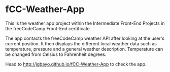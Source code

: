 # fCC-Weather-App
This is the weather app project within the Intermediate Front-End Projects in the freeCodeCamp Front-End certificate

The app contacts the freeCodeCamp weather API after looking at the user's current position. It then displays the different local weather data such as temperature, pressure and a general weather description. Temperature can be changed from Celsius to Fahrenheit degrees.

Head to http://jgbayo.github.io/fCC-Weather-App to check the app.